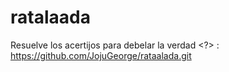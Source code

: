 # ratalaada
Resuelve los acertijos para debelar la verdad &lt;?> : https://github.com/JojuGeorge/rataalada.git

